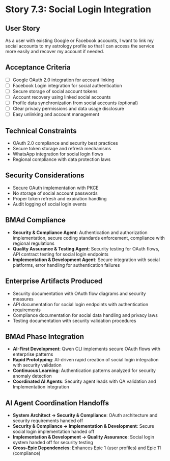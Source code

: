 # Story 7.3: Social Login Integration

## User Story
As a user with existing Google or Facebook accounts, I want to link my social accounts to my astrology profile so that I can access the service more easily and recover my account if needed.

## Acceptance Criteria
- [ ] Google OAuth 2.0 integration for account linking
- [ ] Facebook Login integration for social authentication
- [ ] Secure storage of social account tokens
- [ ] Account recovery using linked social accounts
- [ ] Profile data synchronization from social accounts (optional)
- [ ] Clear privacy permissions and data usage disclosure
- [ ] Easy unlinking and account management

## Technical Constraints
- OAuth 2.0 compliance and security best practices
- Secure token storage and refresh mechanisms
- WhatsApp integration for social login flows
- Regional compliance with data protection laws

## Security Considerations
- Secure OAuth implementation with PKCE
- No storage of social account passwords
- Proper token refresh and expiration handling
- Audit logging of social login events

## BMAd Compliance
- **Security & Compliance Agent**: Authentication and authorization implementation, secure coding standards enforcement, compliance with regional regulations
- **Quality Assurance & Testing Agent**: Security testing for OAuth flows, API contract testing for social login endpoints
- **Implementation & Development Agent**: Secure integration with social platforms, error handling for authentication failures

## Enterprise Artifacts Produced
- Security documentation with OAuth flow diagrams and security measures
- API documentation for social login endpoints with authentication requirements
- Compliance documentation for social data handling and privacy laws
- Testing documentation with security validation procedures

## BMAd Phase Integration
- **AI-First Development**: Qwen CLI implements secure OAuth flows with enterprise patterns
- **Rapid Prototyping**: AI-driven rapid creation of social login integration with security validation
- **Continuous Learning**: Authentication patterns analyzed for security anomaly detection
- **Coordinated AI Agents**: Security agent leads with QA validation and Implementation integration

## AI Agent Coordination Handoffs
- **System Architect → Security & Compliance**: OAuth architecture and security requirements handed off
- **Security & Compliance → Implementation & Development**: Secure social login implementation handed off
- **Implementation & Development → Quality Assurance**: Social login system handed off for security testing
- **Cross-Epic Dependencies**: Enhances Epic 1 (user profiles) and Epic 11 (compliance)